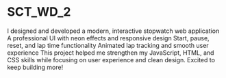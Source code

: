 # SCT_WD_2
 I designed and developed a modern, interactive stopwatch web application
A professional UI with neon effects and responsive design
Start, pause, reset, and lap time functionality
Animated lap tracking and smooth user experience
This project helped me strengthen my JavaScript, HTML, and CSS skills while focusing on user experience and clean design.
Excited to keep building more!
